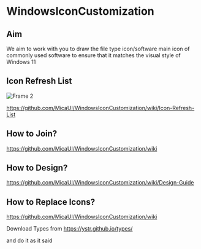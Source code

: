 # WindowsIconCustomization

## Aim

We aim to work with you to draw the file type icon/software main icon of commonly used software to ensure that it matches the visual style of Windows 11

## Icon Refresh List

![Frame 2](https://github.com/MicaUI/WindowsIconCustomization/assets/6630660/d1918e01-0638-4fb2-9a13-b596070a6b6a)

https://github.com/MicaUI/WindowsIconCustomization/wiki/Icon-Refresh-List

## How to Join?

https://github.com/MicaUI/WindowsIconCustomization/wiki

## How to Design?

https://github.com/MicaUI/WindowsIconCustomization/wiki/Design-Guide

## How to Replace Icons?

https://github.com/MicaUI/WindowsIconCustomization/wiki

Download Types from
https://ystr.github.io/types/

and do it as it said

